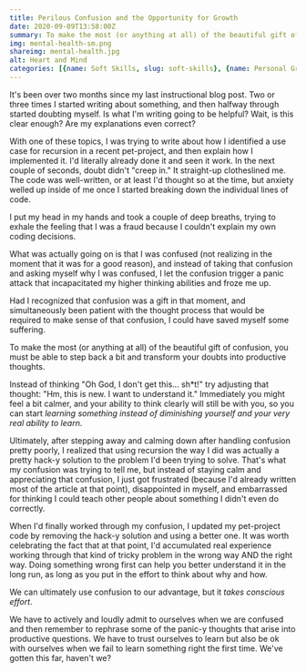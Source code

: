 ```yaml
---
title: Perilous Confusion and the Opportunity for Growth
date: 2020-09-09T13:58:00Z
summary: To make the most (or anything at all) of the beautiful gift of confusion, you must be able to step back a bit and transform your doubts into productive thoughts. Instead of letting panic and self-doubt creep in, try to start learning.
img: mental-health-sm.png
shareimg: mental-health.jpg
alt: Heart and Mind
categories: [{name: Soft Skills, slug: soft-skills}, {name: Personal Growth, slug: personal-growth}]
---
```


<p class="drop-cap">It's been over two months since my last instructional blog post. Two or three times I started writing about something, and then halfway through started doubting myself. Is what I'm writing going to be helpful? Wait, is this clear enough? Are my explanations even correct?</p>

With one of these topics, I was trying to write about how I identified a use case for recursion in a recent pet-project, and then explain how I implemented it. I'd literally already done it and seen it work. In the next couple of seconds, doubt didn't "creep in." It straight-up clotheslined me. The code was well-written, or at least I'd thought so at the time, but anxiety welled up inside of me once I started breaking down the individual lines of code.

I put my head in my hands and took a couple of deep breaths, trying to exhale the feeling that I was a fraud because I couldn't explain my own coding decisions.

<pull-quote alignment="left">
  <template #content>In the next couple of seconds, <em>doubt didn't "creep in." It straight-up clotheslined me.</em></template>
</pull-quote>

What was actually going on is that I was confused (not realizing in the moment that it was for a good reason), and instead of taking that confusion and asking myself why I was confused, I let the confusion trigger a panic attack that incapacitated my higher thinking abilities and froze me up.

Had I recognized that confusion was a gift in that moment, and simultaneously been patient with the thought process that would be required to make sense of that confusion, I could have saved myself some suffering.

<quote>
  <template #quote>
    Confusion is the first step towards wisdom... So when you’re confused, know that you’re facing experiences out of your comfort zone — and that spells growth.
  </template>
  <template #cite>
    &mdash; The Luna, <a href='https://medium.com/the-ascent/confusion-is-a-blessing-in-disguise-70c3cde3bac2' target='_blank' rel='noopener noreferrer'>Medium.com</a>
  </template>
</quote>

To make the most (or anything at all) of the beautiful gift of confusion, you must be able to step back a bit and transform your doubts into productive thoughts.

Instead of thinking "Oh God, I don't get this... sh*t!" try adjusting that thought: "Hm, this is new. I want to understand it." Immediately you might feel a bit calmer, and your ability to think clearly will still be with you, so you can start _learning something instead of diminishing yourself and your very real ability to learn_.

Ultimately, after stepping away and calming down after handling confusion pretty poorly, I realized that using recursion the way I did was actually a pretty hack-y solution to the problem I'd been trying to solve. That's what my confusion was trying to tell me, but instead of staying calm and appreciating that confusion, I just got frustrated (because I'd already written most of the article at that point), disappointed in myself, and embarrassed for thinking I could teach other people about something I didn't even do correctly.

<pull-quote>
  <template #content>Doing something wrong first can help you better understand it in the long run, as long as you put in the effort to think about why and how.</template>
</pull-quote>

When I'd finally worked through my confusion, I updated my pet-project code by removing the hack-y solution and using a better one. It was worth celebrating the fact that at that point, I'd accumulated real experience working through that kind of tricky problem in the wrong way AND the right way.  Doing something wrong first can help you better understand it in the long run, as long as you put in the effort to think about why and how.

We can ultimately use confusion to our advantage, but it _takes conscious effort_.

We have to actively and loudly admit to ourselves when we are confused and then remember to rephrase some of the panic-y thoughts that arise into productive questions. We have to trust ourselves to learn but also be ok with ourselves when we fail to learn something right the first time. We've gotten this far, haven't we?








